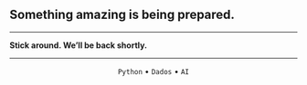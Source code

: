 ## Something amazing is being prepared.

---

**Stick around. We’ll be back shortly.**

---

<p align="center">
  <code>Python</code> • <code>Dados</code> • <code>AI</code>
</p>

